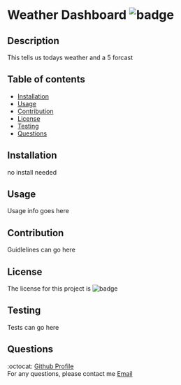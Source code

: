 

  # Weather Dashboard ![badge](https://img.shields.io/badge/license-Mozilla%20Public%20License-blue)

  ## Description
  This tells us todays weather and a 5 forcast
  
  ## Table of contents
  * [Installation](#installation)
  * [Usage](#usage)
  * [Contribution](#contribution)
  * [License](#license)
  * [Testing](#testing)
  * [Questions](#questions)

  ## Installation
  no install needed

  ## Usage
  Usage info goes here

  ## Contribution
  Guidlelines can go here

  ## License
  The license for this project is ![badge](https://img.shields.io/badge/license-Mozilla%20Public%20License-blue)

  ## Testing
  Tests can go here

  ## Questions
  :octocat: [Github Profile](https://github.com/mlopez94) <br />
  For any questions, please contact me [Email](mailto:lopezmatthew87@gmail.com)


